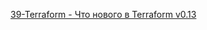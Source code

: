 [39-Terraform - Что нового в Terraform v0.13
](https://www.youtube.com/watch?v=RWbkFvMxqi0&list=PLg5SS_4L6LYujWDTYb-Zbofdl44Jxb2l8&index=43)